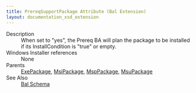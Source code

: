 ```yaml
---
title: PrereqSupportPackage Attribute (Bal Extension)
layout: documentation_xsd_extension
---
```

<dl>
  <dt>Description</dt>
  <dd>                 When set to "yes", the Prereq BA will plan the package to be installed if its InstallCondition is "true" or empty.             </dd>
  <dt>Windows Installer references</dt>
  <dd>None</dd>
  <dt>Parents</dt>
  <dd>
    <a href="../../wix/exepackage/">ExePackage</a>, <a href="../../wix/msipackage/">MsiPackage</a>, <a href="../../wix/msppackage/">MspPackage</a>, <a href="../../wix/msupackage/">MsuPackage</a></dd>
  <dt>See Also</dt>
  <dd>
    <a href="../">Bal Schema</a>
  </dd>
</dl>
